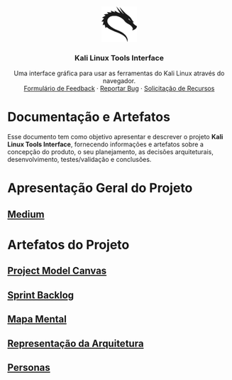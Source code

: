 <!-- LOGO -->
<p align="center">
  <img src="../assets/img/logo.png" alt="Logo" width="80" height="80">
  <h3 align="center">Kali Linux Tools Interface</h3>
  <p align="center">Uma interface gráfica para usar as ferramentas do Kali Linux através do navegador.
    <br>
      <a href="https://docs.google.com/forms/d/e/1FAIpQLSd3GeoAqW05PDLmlyrCaeQu877HyRyzE8Sk0E5p9w2XWV1k0Q/viewform">Formulário de Feedback</a>
      ·
      <a href="https://github.com/lucasfrag/Kali-Linux-Tools-Interface/issues">Reportar Bug</a>
      ·
      <a href="https://github.com/lucasfrag/Kali-Linux-Tools-Interface/issues">Solicitação de Recursos</a>
  </p>
</p>


# Documentação e Artefatos

Esse documento tem como objetivo apresentar e descrever o projeto <b>Kali Linux Tools Interface</b>, fornecendo informações e artefatos sobre a concepção do produto, o seu planejamento, as decisões arquiteturais, desenvolvimento, testes/validação e conclusões.

# Apresentação Geral do Projeto 

## [Medium](https://medium.com/@ti.lucasfraga/documenta%C3%A7%C3%A3o-do-projeto-final-de-ads-f80a1117841f)

# Artefatos do Projeto

## [Project Model Canvas](project-model-canvas.md)
## [Sprint Backlog](sprint-backlog.md)
## [Mapa Mental](mapa-mental.md)
## [Representação da Arquitetura](arquitetura.md)
## [Personas](personas.md)
